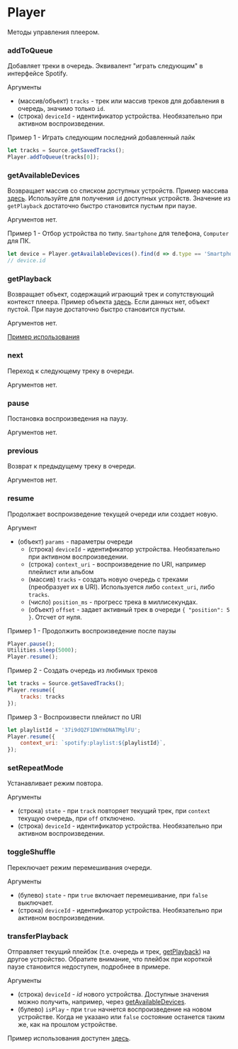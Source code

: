 # Player

Методы управления плеером.

### addToQueue

Добавляет треки в очередь. Эквивалент "играть следующим" в интерфейсе Spotify. 

Аргументы
- (массив/объект) `tracks` - трек или массив треков для добавления в очередь, значимо только `id`.
- (строка) `deviceId` - идентификатор устройства. Необязательно при активном воспроизведении.

Пример 1 - Играть следующим последний добавленный лайк
```js
let tracks = Source.getSavedTracks();
Player.addToQueue(tracks[0]);
```

### getAvailableDevices

Возвращает массив со списком доступных устройств. Пример массива [здесь](https://developer.spotify.com/documentation/web-api/reference/#endpoint-get-a-users-available-devices). Используйте для получения `id` доступных устройств. Значение из `getPlayback` достаточно быстро становится пустым при паузе.

Аргументов нет.

Пример 1 - Отбор устройства по типу. `Smartphone` для телефона, `Computer` для ПК.
```js
let device = Player.getAvailableDevices().find(d => d.type == 'Smartphone');
// device.id
```

### getPlayback

Возвращает объект, содержащий играющий трек и сопутствующий контекст плеера. Пример объекта [здесь](https://developer.spotify.com/documentation/web-api/reference/#endpoint-get-information-about-the-users-current-playback). Если данных нет, объект пустой. При паузе достаточно быстро становится пустым. 

Аргументов нет.

[Пример использования](https://github.com/Chimildic/goofy/discussions/102)

### next

Переход к следующему треку в очереди.

Аргументов нет.

### pause

Постановка воспроизведения на паузу.

Аргументов нет.

### previous

Возврат к предыдущему треку в очереди.

Аргументов нет.

### resume

Продолжает воспроизведение текущей очереди или создает новую.

Аргумент
- (объект) `params` - параметры очереди
  - (строка) `deviceId` - идентификатор устройства. Необязательно при активном воспроизведении.
  - (строка) `context_uri` - воспроизведение по URI, например плейлист или альбом
  - (массив) `tracks` - создать новую очередь с треками (преобразует их в URI). Используется либо `context_uri`, либо `tracks`.
  - (число) `position_ms` - прогресс трека в миллисекундах.
  - (объект) `offset` - задает активный трек в очереди `{ "position": 5 }`. Отсчет от нуля.

Пример 1 - Продолжить воспроизведение после паузы
```js
Player.pause();
Utilities.sleep(5000);
Player.resume();
```

Пример 2 - Создать очередь из любимых треков
```js
let tracks = Source.getSavedTracks();
Player.resume({
    tracks: tracks
});
```

Пример 3 - Воспроизвести плейлист по URI
```js
let playlistId = '37i9dQZF1DWYmDNATMglFU';
Player.resume({
    context_uri: `spotify:playlist:${playlistId}`,
});
```

### setRepeatMode

Устанавливает режим повтора.

Аргументы
- (строка) `state` - при `track` повторяет текущий трек, при `context` текущую очередь, при `off` отключено.
- (строка) `deviceId` - идентификатор устройства. Необязательно при активном воспроизведении.

### toggleShuffle

Переключает режим перемешивания очереди.

Аргументы
- (булево) `state` - при `true` включает перемешивание, при `false` выключает.
- (строка) `deviceId` - идентификатор устройства. Необязательно при активном воспроизведении.

### transferPlayback

Отправляет текущий плейбэк (т.е. очередь и трек, [getPlayback](/reference/player?id=getplayback)) на другое устройство. Обратите внимание, что плейбэк при короткой паузе становится недоступен, подробнее в примере.

Аргументы
- (строка) `deviceId` - _id_ нового устройства. Доступные значения можно получить, например, через [getAvailableDevices](/reference/player?id=getavailabledevices).
- (булево) `isPlay` - при `true` начнется воспроизведение на новом устройстве. Когда не указано или `false` состояние останется таким же, как на прошлом устройстве.

Пример использования доступен [здесь](https://github.com/Chimildic/goofy/discussions/126).
